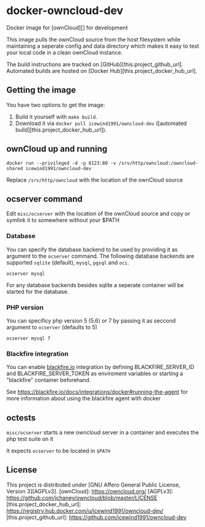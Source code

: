 # docker-owncloud-dev

Docker image for [ownCloud][] for development

This image pulls the ownCloud source from the host filesystem while maintaining a seperate config and data directory which makes it easy to test your local code in a clean ownCloud instance.

The build instructions are tracked on [GitHub][this.project_github_url].
Automated builds are hosted on [Docker Hub][this.project_docker_hub_url].

## Getting the image

You have two options to get the image:

1. Build it yourself with `make build`.
2. Download it via `docker pull icewind1991/owncloud-dev` ([automated build][this.project_docker_hub_url]).

## ownCloud up and running

`docker run --privileged -d -p 8123:80 -v /srv/http/owncloud:/owncloud-shared icewind1991/owncloud-dev`

Replace `/srv/http/owncloud` with the location of the ownCloud source

## ocserver command

Edit `misc/ocserver` with the location of the ownCloud source and copy or symlink it to somewhere without your $PATH

### Database

You can specify the database backend to be used by providing it as argument to the `ocserver` command.
The following database backends are supported `sqlite` (default), `mysql`, `pgsql` and `oci`.

```
ocserver mysql
```

For any database backends besides sqlite a seperate container will be started for the database.

### PHP version

You can specificy php version 5 (5.6) or 7 by passing it as seccond argument to `ocserver` (defaults to 5)

```
ocserver mysql 7
```

### Blackfire integration

You can enable [blackfire.io](https://blackfire.io) integration by defining BLACKFIRE_SERVER_ID and BLACKFIRE_SERVER_TOKEN as enviroment variables or starting a "blackfire" container beforehand.

See https://blackfire.io/docs/integrations/docker#running-the-agent for more information about using the blackfire agent with docker

## octests

`misc/ocserver` starts a new owncloud server in a container and executes the php test suite on it

It expects `ocserver` to be located in `$PATH`

## License

This project is distributed under [GNU Affero General Public License, Version 3][AGPLv3].
[ownCloud]: https://owncloud.org/
[AGPLv3]: https://github.com/jchaney/owncloud/blob/master/LICENSE
[this.project_docker_hub_url]: https://registry.hub.docker.com/u/icewind1991/owncloud-dev/
[this.project_github_url]: https://github.com/icewind1991/owncloud-dev
